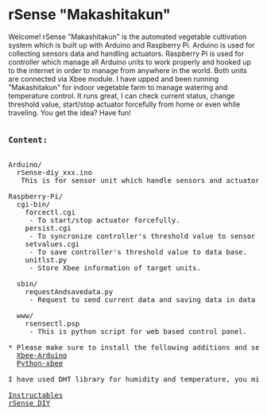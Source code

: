 # rSense "Makashitakun"
Welcome! rSense "Makashitakun" is the automated vegetable cultivation system which is built up with Arduino and Raspberry Pi. Arduino is used for collecting sensors data and handling actuators. Raspberry Pi is used for controller which manage all Arduino units to work properly and hooked up to the internet in order to manage from anywhere in the world. Both units are connected via Xbee module. I have upped and been running "Makashitakun" for indoor vegetable farm to manage watering and temperature control. It runs great, I can check current status, change threshold value, start/stop actuator forcefully from home or even while traveling. You get the idea? Have fun!
<pre>
<h3>Content:</h3>
Arduino/
  rSense-diy_xxx.ino 
   This is for sensor unit which handle sensors and actuators.

Raspberry-Pi/
  cgi-bin/
    forcectl.cgi
     - To start/stop actuator forcefully.
    persist.cgi
     - To syncronize controller's threshold value to sensor unit.
    setvalues.cgi
     - To save controller's threshold value to data base.
    unitlst.py
     - Store Xbee information of target units.
     
  sbin/
    requestAndsavedata.py
     - Request to send current data and saving data in data base.
     
  www/
    rsensectl.psp
     - This is python script for web based control panel.

* Please make sure to install the following additions and set Xbee to API mode.
  <a href="https://code.google.com/p/xbee-arduino/" target=_blank>Xbee-Arduino</a>
  <a href="https://pypi.python.org/pypi/XBee" target=_blank>Python-xbee</a>
  
I have used DHT library for humidity and temperature, you might end up with using other stuff.

<a href="http://www.instructables.com/id/Automated-vegetable-cultivation-system/" target=_blank>Instructables</a>
<a href="http://rsensesystems.com/rsensediy" target=_blank>rSense DIY</a>
</pre>

